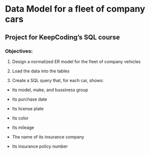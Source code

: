 # Data Model for a fleet of  company cars 
## Project for KeepCoding’s SQL course 

### Objectives: 

1. Design a normalized ER model for the fleet of company vehicles 

2. Load the data into the tables 

3. Create a SQL query that, for each car, shows: 

- Its model, make, and bussiness group 

- Its purchase date 

- Its license plate 

- Its color 

- Its mileage 

- The name of its insurance company 

- Its insurance policy number 

